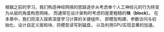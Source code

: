 根据之前的学习，我们构造神经网络的思路逐步从考虑单个人工神经元的行为转变为从层的角度构思网络， 而通常在设计架构时考虑的是更粗糙的**块（block）**。
在本章中，我们将深入探索深度学习计算的关键组件， 即模型构建、参数访问与初始化、设计自定义层和块、将模型读写到磁盘， 以及利用GPU实现显著的加速。
